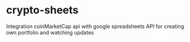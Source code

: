 # crypto-sheets
Integration coinMarketCap api with google spreadsheets API for creating own portfolio and watching updates
